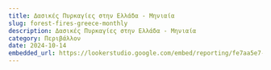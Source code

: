 ```yaml
---
title: Δασικές Πυρκαγίες στην Ελλάδα - Μηνιαία
slug: forest-fires-greece-monthly
description: Δασικές Πυρκαγίες στην Ελλάδα - Μηνιαία
category: Περιβάλλον
date: 2024-10-14
embedded_url: https://lookerstudio.google.com/embed/reporting/fe7aa5e7-9a73-4589-99d8-9831a45e88b5
---
```


